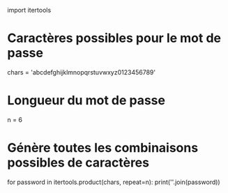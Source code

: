 import itertools

# Caractères possibles pour le mot de passe
chars = 'abcdefghijklmnopqrstuvwxyz0123456789'

# Longueur du mot de passe
n = 6

# Génère toutes les combinaisons possibles de caractères
for password in itertools.product(chars, repeat=n):
    print(''.join(password))
